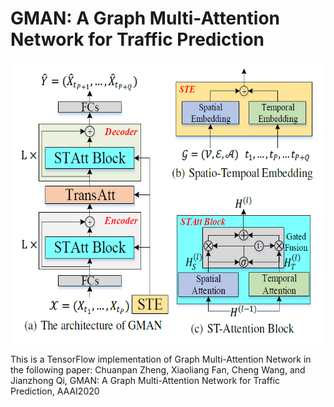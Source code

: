 # GMAN: A Graph Multi-Attention Network for Traffic Prediction

<p align="center">
  <img width="600" height="450" src=./figure/GMAN.png>
</p>


This is a TensorFlow implementation of Graph Multi-Attention Network in the following paper: 
Chuanpan Zheng, Xiaoliang Fan, Cheng Wang, and Jianzhong Qi, GMAN: A Graph Multi-Attention Network for Traffic Prediction, AAAI2020
